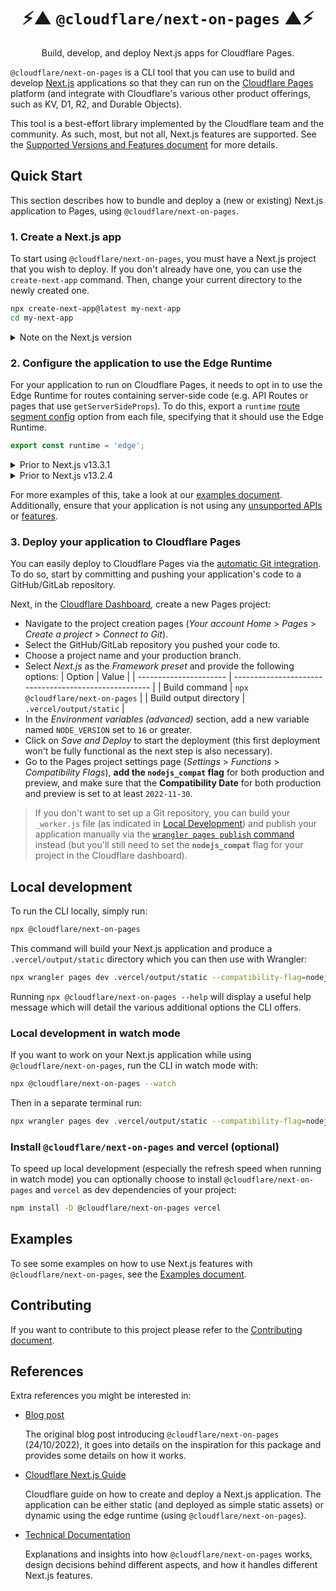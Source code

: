 <p align="center">
  <h1 align="center">⚡▲ <code>@cloudflare/next-on-pages</code> ▲⚡</h1>

  <p align="center">Build, develop, and deploy Next.js apps for Cloudflare Pages.</p>
</p>

`@cloudflare/next-on-pages` is a CLI tool that you can use to build and develop [Next.js](https://nextjs.org/) applications so that they can run on the [Cloudflare Pages](https://pages.cloudflare.com/) platform (and integrate with Cloudflare's various other product offerings, such as KV, D1, R2, and Durable Objects).

This tool is a best-effort library implemented by the Cloudflare team and the community. As such, most, but not all, Next.js features are supported. See the [Supported Versions and Features document](./docs/supported.md) for more details.

## Quick Start

This section describes how to bundle and deploy a (new or existing) Next.js application to Pages, using `@cloudflare/next-on-pages`.

### 1. Create a Next.js app

To start using `@cloudflare/next-on-pages`, you must have a Next.js project that you wish to deploy. If you don't already have one, you can use the `create-next-app` command. Then, change your current directory to the newly created one.

```sh
npx create-next-app@latest my-next-app
cd my-next-app
```

<details>
<summary>Note on the Next.js version</summary>

We have confirmed support for the current version of Next.js at the time of writing, `13.4.2`. Although we'll endeavor to keep support for newer versions, we cannot guarantee that we'll always be up-to-date with the latest version. If you experience any problems with `@cloudflare/next-on-pages`, you may wish to try pinning to `13.4.2` while we work on supporting any recent breaking changes.

</details>

&NewLine;

### 2. Configure the application to use the Edge Runtime

For your application to run on Cloudflare Pages, it needs to opt in to use the Edge Runtime for routes containing server-side code (e.g. API Routes or pages that use `getServerSideProps`). To do this, export a `runtime` [route segment config](https://nextjs.org/docs/app/api-reference/file-conventions/route-segment-config#runtime) option from each file, specifying that it should use the Edge Runtime.

```typescript
export const runtime = 'edge';
```

<details>
<summary>Prior to Next.js v13.3.1</summary>

When using a Next.js version that is older than v13.3.1, it is possible to export a `config` object from a route and specify a `runtime` option inside that object. This can opt the route into the edge runtime.

```typescript
export const config = {
	runtime: 'edge',
};
```

</details>

<details>
<summary>Prior to Next.js v13.2.4</summary>

When using a Next.js version that is older than v13.2.4, it is possible to specify a `runtime` to use for the entire application. This can be done in the root-level `next.config.js` file, under the `experimental` options.

```typescript
/** @type {import('next').NextConfig} */
const nextConfig = {
	experimental: {
		runtime: 'experimental-edge',
	},
	reactStrictMode: true,
	swcMinify: true,
};

module.exports = nextConfig;
```

</details>

&NewLine;

For more examples of this, take a look at our [examples document](/docs/examples.md). Additionally, ensure that your application is not using any [unsupported APIs](https://nextjs.org/docs/app/api-reference/edge#unsupported-apis) or [features](./docs/supported.md).

### 3. Deploy your application to Cloudflare Pages

You can easily deploy to Cloudflare Pages via the [automatic Git integration](https://developers.cloudflare.com/pages/platform/git-integration/). To do so, start by committing and pushing your application's code to a GitHub/GitLab repository.

Next, in the [Cloudflare Dashboard](https://dash.cloudflare.com/?to=/:account/pages), create a new Pages project:

- Navigate to the project creation pages (_Your account Home_ > _Pages_ > _Create a project_ > _Connect to Git_).
- Select the GitHub/GitLab repository you pushed your code to.
- Choose a project name and your production branch.
- Select _Next.js_ as the _Framework preset_ and provide the following options:
  | Option | Value |
  | ---------------------- | ----------------------------------------------------- |
  | Build command | `npx @cloudflare/next-on-pages` |
  | Build output directory | `.vercel/output/static` |
- In the _Environment variables (advanced)_ section, add a new variable named `NODE_VERSION` set to `16` or greater.
- Click on _Save and Deploy_ to start the deployment (this first deployment won't be fully functional as the next step is also necessary).
- Go to the Pages project settings page (_Settings_ > _Functions_ > _Compatibility Flags_), **add the `nodejs_compat` flag** for both production and preview, and make sure that the **Compatibility Date** for both production and preview is set to at least `2022-11-30`.

> If you don't want to set up a Git repository, you can build your `_worker.js` file (as indicated in [Local Development](#local-development)) and publish your application manually via the [`wrangler pages publish` command](https://developers.cloudflare.com/workers/wrangler/commands/#publish-1) instead (but you'll still need to set the **`nodejs_compat`** flag for your project in the Cloudflare dashboard).

## Local development

To run the CLI locally, simply run:

```sh
npx @cloudflare/next-on-pages
```

This command will build your Next.js application and produce a `.vercel/output/static` directory which you can then use with Wrangler:

```sh
npx wrangler pages dev .vercel/output/static --compatibility-flag=nodejs_compat
```

Running `npx @cloudflare/next-on-pages --help` will display a useful help message which will detail the various additional options the CLI offers.

### Local development in watch mode

If you want to work on your Next.js application while using `@cloudflare/next-on-pages`, run the CLI in watch mode with:

```sh
npx @cloudflare/next-on-pages --watch
```

Then in a separate terminal run:

```sh
npx wrangler pages dev .vercel/output/static --compatibility-flag=nodejs_compat
```

### Install `@cloudflare/next-on-pages` and vercel (optional)

To speed up local development (especially the refresh speed when running in watch mode) you can optionally choose to install `@cloudflare/next-on-pages` and `vercel` as dev dependencies of your project:

```sh
npm install -D @cloudflare/next-on-pages vercel
```

## Examples

To see some examples on how to use Next.js features with `@cloudflare/next-on-pages`, see the [Examples document](./docs/examples.md).

## Contributing

If you want to contribute to this project please refer to the [Contributing document](./docs/contributing.md).

## References

Extra references you might be interested in:

- [Blog post](https://blog.cloudflare.com/next-on-pages)

  The original blog post introducing `@cloudflare/next-on-pages` (24/10/2022), it goes into details on the inspiration for this package and provides some details on how it works.

- [Cloudflare Next.js Guide](https://developers.cloudflare.com/pages/framework-guides/deploy-a-nextjs-site/)

  Cloudflare guide on how to create and deploy a Next.js application. The application can be either static (and deployed as simple static assets) or dynamic using the edge runtime (using `@cloudflare/next-on-pages`).

- [Technical Documentation](./docs/technical)

  Explanations and insights into how `@cloudflare/next-on-pages` works, design decisions behind different aspects, and how it handles different Next.js features.
